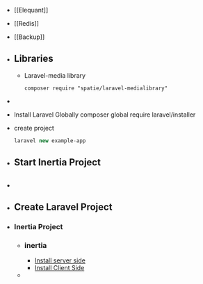 - [[Elequant]]
- [[Redis]]
- [[Backup]]
- ## Libraries
	- Laravel-media library
	  ```
	  composer require "spatie/laravel-medialibrary"
	  ```
-
- Install Laravel Globally
  composer global require laravel/installer
- create project
  
  ```php
  laravel new example-app
  ```
- ## Start Inertia Project
  
  ```php
  ```
- ```php
  ```
- ## Create Laravel Project
- ### Inertia Project
	- ### inertia
		- [Install server side](https://inertiajs.com/server-side-setup)
		- [Install Client Side](https://inertiajs.com/client-side-setup)
	-